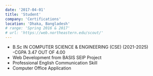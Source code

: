 ```yaml
---
date: '2017-04-01'
title: 'Student'
company: 'Certifications'
location: 'Dhaka, Bangladesh'
# range: 'Spring 2016 & 2017'
# url: 'https://web.northeastern.edu/scout/'
---
```


- B.Sc IN COMPUTER SCIENCE & ENGINEERING (CSE) (2021-2025) <br> -CGPA 3.47 OUT OF 4.00
- Web Development from BASIS SEIP Project
- Professional English Communication Skill
- Computer Office Application
